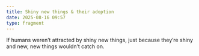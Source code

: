 ```yaml
---
title: Shiny new things & their adoption
date: 2025-08-16 09:57
type: fragment
---
```

If humans weren’t attracted by shiny new things, just because they’re shiny and new, new things wouldn’t catch on.
